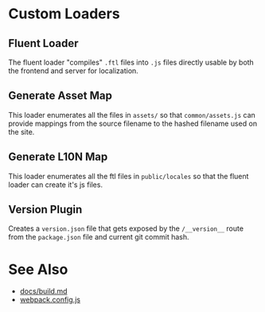 # Custom Loaders

## Fluent Loader

The fluent loader "compiles" `.ftl` files into `.js` files directly usable by both the frontend and server for localization.

## Generate Asset Map

This loader enumerates all the files in `assets/` so that `common/assets.js` can provide mappings from the source filename to the hashed filename used on the site.

## Generate L10N Map

This loader enumerates all the ftl files in `public/locales` so that the fluent loader can create it's js files.

## Version Plugin

Creates a `version.json` file that gets exposed by the `/__version__` route from the `package.json` file and current git commit hash.

# See Also

- [docs/build.md](../docs/build.md)
- [webpack.config.js](../webpack.config.js)